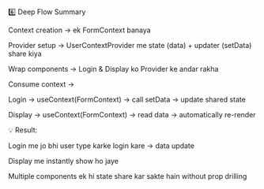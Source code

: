 6️⃣ Deep Flow Summary

Context creation → ek FormContext banaya

Provider setup → UserContextProvider me state (data) + updater (setData) share kiya

Wrap components → Login & Display ko Provider ke andar rakha

Consume context →

Login → useContext(FormContext) → call setData → update shared state

Display → useContext(FormContext) → read data → automatically re-render

💡 Result:

Login me jo bhi user type karke login kare → data update

Display me instantly show ho jaye

Multiple components ek hi state share kar sakte hain without prop drilling